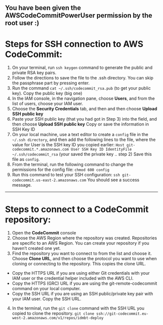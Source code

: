 You have been given the AWSCodeCommitPowerUser permission by the root user :)
---
# Steps for SSH connection to AWS CodeCommit:
1. On your terminal, run `ssh keygen` command to generate the public and private RSA key pairs.
2. Follow the directions to save the file to the .ssh directory. You can skip the passphrase part by pressing enter.
3. Run the command `cat ~/.ssh/codecommit_rsa.pub` (to get your public key). Copy the public key (big one)
4. In the IAM console, in the navigation pane, choose **Users**, and from the list of users, choose your IAM user.
5. Choose the **Security Credentials** tab, and then and then choose **Upload SSH public key**
6. Paste your SSH public key (that you had got in Step 3) into the field, and then choose **Upload SSH public key**
Copy or save the information in SSH Key ID
7. On your local machine, use a text editor to create a `config` file in the `~/.ssh directory`, and then add the following lines to the file, where the value for User is the SSH key ID you copied earlier:
`Host git-codecommit.*.amazonaws.com
  	User SSH Key ID
  	IdentityFile ~/.ssh/codecommit_rsa` (your saved the private key .. step 2)
Save this file as `config`.
8. From the terminal, run the following command to change the permissions for the config file: `chmod 600 config`
9. Run this command to test your SSH configuration:
`ssh git-codecommit.us-east-2.amazonaws.com`
You should see a success message.
---

# Steps to connect to a CodeCommit repository:

1. Open the **CodeCommit** console
2. Choose the AWS Region where the repository was created. Repositories are specific to an AWS Region. You can create your repository if you haven’t created one yet.
3. Find the repository you want to connect to from the list and choose it. Choose **Clone URL**, and then choose the protocol you want to use when cloning or connecting to the repository. This copies the clone URL.
- Copy the HTTPS URL if you are using either Git credentials with your IAM user or the credential helper included with the AWS CLI.
- Copy the HTTPS (GRC) URL if you are using the git-remote-codecommit command on your local computer.
- Copy the SSH URL if you are using an SSH public/private key pair with your IAM user.
Copy the SSH URL.
4. In the terminal, run the `git clone` command with the SSH URL you copied to clone the repository.
`git clone ssh://git-codecommit.eu-west-2.amazonaws.com/v1/repos/idmbt-deploy`
